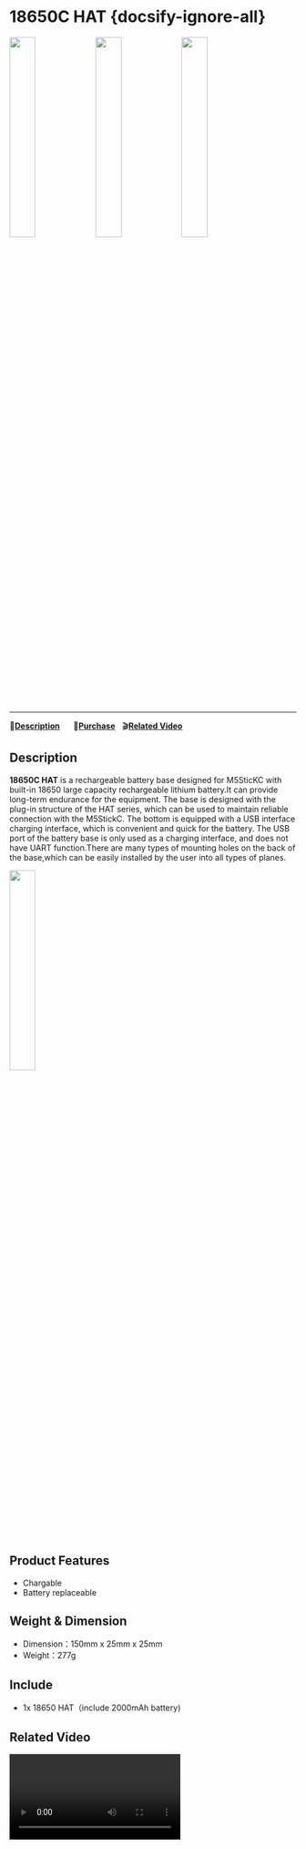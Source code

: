 # 18650C HAT {docsify-ignore-all}

<img src="assets\img\product_pics\hat\18650C_hat\18650C_01.webp" width="30%"><img src="assets\img\product_pics\hat\18650C_hat\18650C_02.webp" width="30%"><img src="assets\img\product_pics\hat\18650C_hat\18650C_03.webp" width="30%">

***

:memo:**[Description](#Description)**&nbsp;&nbsp;&nbsp;&nbsp;&nbsp;&nbsp;🛒**[Purchase](https://m5stack.com/products/m5stickc-18650)**&nbsp;&nbsp;&nbsp;:clapper:**[Related Video](#Related-Video)**

## Description


**18650C HAT** is a rechargeable battery base designed for M5SticKC with built-in 18650 large capacity rechargeable lithium battery.It can provide long-term endurance for the equipment. The base is designed with the plug-in structure of the HAT series, which can be used to maintain reliable connection with the M5StickC. The bottom is equipped with a USB interface charging interface, which is convenient and quick for the battery. The USB port of the battery base is only used as a charging interface, and does not have UART function.There are many types of mounting holes on the back of the base,which can be easily installed by the user into all types of planes.

<img src="assets\img\product_pics\hat\18650C_hat\18650C_04.webp" width="30%">

## Product Features

- Chargable 
- Battery replaceable


## Weight & Dimension

- Dimension：150mm x 25mm x 25mm
- Weight：277g

## Include

- 1x 18650 HAT（include 2000mAh battery)

## Related Video

<video class="video_size" controls>
    <source src="https://m5stack.oss-cn-shenzhen.aliyuncs.com/video/Product_example_video/HAT/18650C_HAT.mp4" type="video/mp4">
</video>